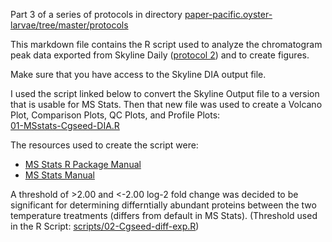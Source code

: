 Part 3 of a series of protocols in directory [paper-pacific.oyster-larvae/tree/master/protocols](https://github.com/grace-ac/paper-pacific.oyster-larvae/tree/master/protocols)

This markdown file contains the R script used to analyze the chromatogram peak data exported from Skyline Daily ([protocol 2](https://github.com/grace-ac/paper-pacific.oyster-larvae/blob/master/protocols/02-SkylineDaily-protocol.md)) and to create figures. 

Make sure that you have access to the Skyline DIA output file.

I used the script linked below to convert the Skyline Output file to a version that is usable for MS Stats. Then that new file was used to create a Volcano Plot, Comparison Plots, QC Plots, and Profile Plots:      
[01-MSstats-Cgseed-DIA.R](https://github.com/grace-ac/paper-pacific.oyster-larvae/blob/master/scripts/01-MSstats-Cgseed-DIA.R)

The resources used to create the script were:    
- [MS Stats R Package Manual](https://bioconductor.org/packages/release/bioc/manuals/MSstats/man/MSstats.pdf)
- [MS Stats Manual](http://msstats.org/wp-content/uploads/2017/01/MSstats_v3.7.3_manual.pdf)

A threshold of >2.00 and <-2.00 log-2 fold change was decided to be significant for determining differntially abundant proteins between the two temperature treatments (differs from default in MS Stats). (Threshold used in the R Script: [scripts/02-Cgseed-diff-exp.R](https://github.com/grace-ac/paper-pacific.oyster-larvae/blob/master/scripts/02-Cgseed-diff-exp.R))

